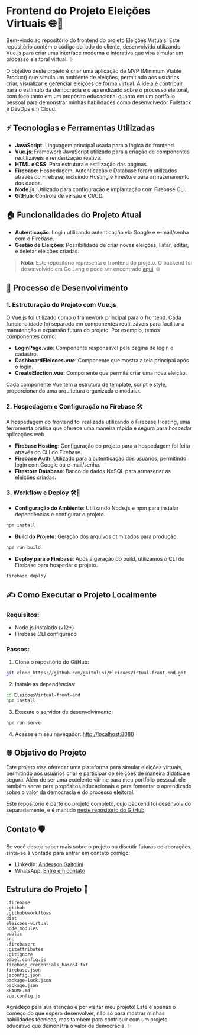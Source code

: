 # Frontend do Projeto Eleições Virtuais 🌐🚀

Bem-vindo ao repositório do frontend do projeto Eleições Virtuais! Este repositório contém o código do lado do cliente, desenvolvido utilizando Vue.js para criar uma interface moderna e interativa que visa simular um processo eleitoral virtual. ✨

O objetivo deste projeto é criar uma aplicação de MVP (Minimum Viable Product) que simula um ambiente de eleições, permitindo aos usuários criar, visualizar e gerenciar eleições de forma virtual. A ideia é contribuir para o estímulo da democracia e o aprendizado sobre o processo eleitoral, com foco tanto em um propósito educacional quanto em um portfólio pessoal para demonstrar minhas habilidades como desenvolvedor Fullstack e DevOps em Cloud.

## ⚡ Tecnologias e Ferramentas Utilizadas

- **JavaScript**: Linguagem principal usada para a lógica do frontend.
- **Vue.js**: Framework JavaScript utilizado para a criação de componentes reutilizáveis e renderização reativa.
- **HTML e CSS**: Para estrutura e estilização das páginas.
- **Firebase**: Hospedagem, Autenticação e Database foram utilizados através do Firebase, incluindo Hosting e Firestore para armazenamento dos dados.
- **Node.js**: Utilizado para configuração e implantação com Firebase CLI.
- **GitHub**: Controle de versão e CI/CD.

## 🏠 Funcionalidades do Projeto Atual
- **Autenticação**: Login utilizando autenticação via Google e e-mail/senha com o Firebase.
- **Gestão de Eleições**: Possibilidade de criar novas eleições, listar, editar, e deletar eleições criadas.

> **Nota**: Este repositório representa o frontend do projeto. O backend foi desenvolvido em Go Lang e pode ser encontrado [aqui](https://github.com/gaitolini/EleicoesVirtual-back-end). 🌐

## 🙌 Processo de Desenvolvimento

### 1. Estruturação do Projeto com Vue.js

O Vue.js foi utilizado como o framework principal para o frontend. Cada funcionalidade foi separada em componentes reutilizáveis para facilitar a manutenção e expansão futura do projeto. Por exemplo, temos componentes como:
- **LoginPage.vue**: Componente responsável pela página de login e cadastro.
- **DashboardEleicoes.vue**: Componente que mostra a tela principal após o login.
- **CreateElection.vue**: Componente que permite criar uma nova eleição.

Cada componente Vue tem a estrutura de template, script e style, proporcionando uma arquitetura organizada e modular.

### 2. Hospedagem e Configuração no Firebase 🛠

A hospedagem do frontend foi realizada utilizando o Firebase Hosting, uma ferramenta prática que oferece uma maneira rápida e segura para hospedar aplicações web.

- **Firebase Hosting**: Configuração do projeto para a hospedagem foi feita através do CLI do Firebase.
- **Firebase Auth**: Utilizado para a autenticação dos usuários, permitindo login com Google ou e-mail/senha.
- **Firestore Database**: Banco de dados NoSQL para armazenar as eleições criadas.

### 3. Workflow e Deploy 🛠️🌟

- **Configuração do Ambiente**: Utilizando Node.js e npm para instalar dependências e configurar o projeto.
~~~bash
npm install
~~~

- **Build do Projeto**: Geração dos arquivos otimizados para produção.
~~~bash
npm run build
~~~

- **Deploy para o Firebase**: Após a geração do build, utilizamos o CLI do Firebase para hospedar o projeto.
~~~bash
firebase deploy
~~~

## ✍️ Como Executar o Projeto Localmente

### Requisitos:
- Node.js instalado (v12+)
- Firebase CLI configurado

### Passos:
1. Clone o repositório do GitHub:
~~~bash
git clone https://github.com/gaitolini/EleicoesVirtual-front-end.git
~~~

2. Instale as dependências:
~~~bash
cd EleicoesVirtual-front-end
npm install
~~~

3. Execute o servidor de desenvolvimento:
~~~bash
npm run serve
~~~

4. Acesse em seu navegador: [http://localhost:8080](http://localhost:8080)

## 🌐 Objetivo do Projeto
Este projeto visa oferecer uma plataforma para simular eleições virtuais, permitindo aos usuários criar e participar de eleições de maneira didática e segura. Além de ser uma excelente vitrine para meu portfólio pessoal, ele também serve para propósitos educacionais e para fomentar o aprendizado sobre o valor da democracia e do processo eleitoral.

Este repositório é parte do projeto completo, cujo backend foi desenvolvido separadamente, e é mantido [neste repositório do GitHub](https://github.com/gaitolini/EleicoesVirtual-back-end).

## Contato 🛡️
Se você deseja saber mais sobre o projeto ou discutir futuras colaborações, sinta-se à vontade para entrar em contato comigo:

- LinkedIn: [Anderson Gaitolini](https://www.linkedin.com/in/andersongaitolini/)
- WhatsApp: [Entre em contato](https://youtu.be/IGP38bz-K48?si=62Khct2-dAFR3qn5)

## Estrutura do Projeto 📁

~~~
.firebase
.github
.github\workflows
dist
eleicoes-virtual
node_modules
public
src
.firebaserc
.gitattributes
.gitignore
babel.config.js
firebase_credentials_base64.txt
firebase.json
jsconfig.json
package-lock.json
package.json
README.md
vue.config.js
~~~

Agradeço pela sua atenção e por visitar meu projeto! Este é apenas o começo do que espero desenvolver, não só para mostrar minhas habilidades técnicas, mas também para contribuir com um projeto educativo que demonstra o valor da democracia. ✨

